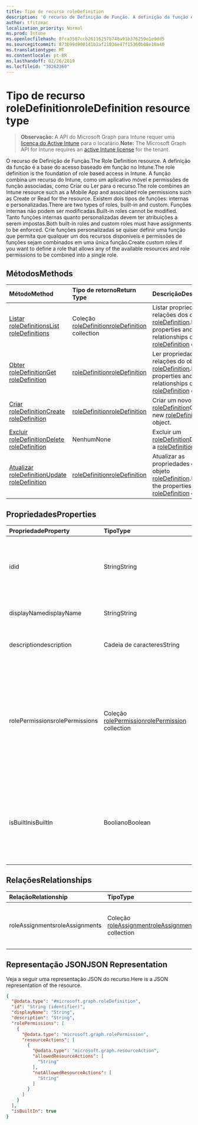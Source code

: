 ```yaml
---
title: Tipo de recurso roleDefinition
description: 'O recurso de Definição de Função. A definição da função é a base do acesso baseado em função no Intune. A função combina um recurso do Intune, como um aplicativo móvel e permissões de função associadas, como Criar ou Ler para o recurso. Existem dois tipos de funções: internas e personalizadas. Funções internas não podem ser modificadas. Tanto funções internas quanto personalizadas devem ter atribuições a serem impostas. Crie funções personalizadas se quiser definir uma função que permita que qualquer um dos recursos disponíveis e permissões de funções sejam combinados em uma única função.'
author: tfitzmac
localization_priority: Normal
ms.prod: Intune
ms.openlocfilehash: 8fca3587ccb26116257b740a91b376259e1e9dd5
ms.sourcegitcommit: 873b99d9001d1b2af21836e47f15360b08e10a40
ms.translationtype: MT
ms.contentlocale: pt-BR
ms.lasthandoff: 02/26/2019
ms.locfileid: "30262360"
---
```

# <a name="roledefinition-resource-type"></a><span data-ttu-id="b879e-109">Tipo de recurso roleDefinition</span><span class="sxs-lookup"><span data-stu-id="b879e-109">roleDefinition resource type</span></span>

> <span data-ttu-id="b879e-110">**Observação:** A API do Microsoft Graph para Intune requer uma [licença do Active Intune](https://go.microsoft.com/fwlink/?linkid=839381) para o locatário.</span><span class="sxs-lookup"><span data-stu-id="b879e-110">**Note:** The Microsoft Graph API for Intune requires an [active Intune license](https://go.microsoft.com/fwlink/?linkid=839381) for the tenant.</span></span>

<span data-ttu-id="b879e-111">O recurso de Definição de Função.</span><span class="sxs-lookup"><span data-stu-id="b879e-111">The Role Definition resource.</span></span> <span data-ttu-id="b879e-112">A definição da função é a base do acesso baseado em função no Intune.</span><span class="sxs-lookup"><span data-stu-id="b879e-112">The role definition is the foundation of role based access in Intune.</span></span> <span data-ttu-id="b879e-113">A função combina um recurso do Intune, como um aplicativo móvel e permissões de função associadas, como Criar ou Ler para o recurso.</span><span class="sxs-lookup"><span data-stu-id="b879e-113">The role combines an Intune resource such as a Mobile App and associated role permissions such as Create or Read for the resource.</span></span> <span data-ttu-id="b879e-114">Existem dois tipos de funções: internas e personalizadas.</span><span class="sxs-lookup"><span data-stu-id="b879e-114">There are two types of roles, built-in and custom.</span></span> <span data-ttu-id="b879e-115">Funções internas não podem ser modificadas.</span><span class="sxs-lookup"><span data-stu-id="b879e-115">Built-in roles cannot be modified.</span></span> <span data-ttu-id="b879e-116">Tanto funções internas quanto personalizadas devem ter atribuições a serem impostas.</span><span class="sxs-lookup"><span data-stu-id="b879e-116">Both built-in roles and custom roles must have assignments to be enforced.</span></span> <span data-ttu-id="b879e-117">Crie funções personalizadas se quiser definir uma função que permita que qualquer um dos recursos disponíveis e permissões de funções sejam combinados em uma única função.</span><span class="sxs-lookup"><span data-stu-id="b879e-117">Create custom roles if you want to define a role that allows any of the available resources and role permissions to be combined into a single role.</span></span>

## <a name="methods"></a><span data-ttu-id="b879e-118">Métodos</span><span class="sxs-lookup"><span data-stu-id="b879e-118">Methods</span></span>
|<span data-ttu-id="b879e-119">Método</span><span class="sxs-lookup"><span data-stu-id="b879e-119">Method</span></span>|<span data-ttu-id="b879e-120">Tipo de retorno</span><span class="sxs-lookup"><span data-stu-id="b879e-120">Return Type</span></span>|<span data-ttu-id="b879e-121">Descrição</span><span class="sxs-lookup"><span data-stu-id="b879e-121">Description</span></span>|
|:---|:---|:---|
|[<span data-ttu-id="b879e-122">Listar roleDefinitions</span><span class="sxs-lookup"><span data-stu-id="b879e-122">List roleDefinitions</span></span>](../api/intune-rbac-roledefinition-list.md)|<span data-ttu-id="b879e-123">Coleção [roleDefinition](../resources/intune-rbac-roledefinition.md)</span><span class="sxs-lookup"><span data-stu-id="b879e-123">[roleDefinition](../resources/intune-rbac-roledefinition.md) collection</span></span>|<span data-ttu-id="b879e-124">Listar propriedades e relações dos objetos [roleDefinition](../resources/intune-rbac-roledefinition.md).</span><span class="sxs-lookup"><span data-stu-id="b879e-124">List properties and relationships of the [roleDefinition](../resources/intune-rbac-roledefinition.md) objects.</span></span>|
|[<span data-ttu-id="b879e-125">Obter roleDefinition</span><span class="sxs-lookup"><span data-stu-id="b879e-125">Get roleDefinition</span></span>](../api/intune-rbac-roledefinition-get.md)|[<span data-ttu-id="b879e-126">roleDefinition</span><span class="sxs-lookup"><span data-stu-id="b879e-126">roleDefinition</span></span>](../resources/intune-rbac-roledefinition.md)|<span data-ttu-id="b879e-127">Ler propriedades e relações do objeto [roleDefinition](../resources/intune-rbac-roledefinition.md).</span><span class="sxs-lookup"><span data-stu-id="b879e-127">Read properties and relationships of the [roleDefinition](../resources/intune-rbac-roledefinition.md) object.</span></span>|
|[<span data-ttu-id="b879e-128">Criar roleDefinition</span><span class="sxs-lookup"><span data-stu-id="b879e-128">Create roleDefinition</span></span>](../api/intune-rbac-roledefinition-create.md)|[<span data-ttu-id="b879e-129">roleDefinition</span><span class="sxs-lookup"><span data-stu-id="b879e-129">roleDefinition</span></span>](../resources/intune-rbac-roledefinition.md)|<span data-ttu-id="b879e-130">Criar um novo objeto [roleDefinition](../resources/intune-rbac-roledefinition.md)</span><span class="sxs-lookup"><span data-stu-id="b879e-130">Create a new [roleDefinition](../resources/intune-rbac-roledefinition.md) object.</span></span>|
|[<span data-ttu-id="b879e-131">Excluir roleDefinition</span><span class="sxs-lookup"><span data-stu-id="b879e-131">Delete roleDefinition</span></span>](../api/intune-rbac-roledefinition-delete.md)|<span data-ttu-id="b879e-132">Nenhum</span><span class="sxs-lookup"><span data-stu-id="b879e-132">None</span></span>|<span data-ttu-id="b879e-133">Excluir um [roleDefinition](../resources/intune-rbac-roledefinition.md)</span><span class="sxs-lookup"><span data-stu-id="b879e-133">Deletes a [roleDefinition](../resources/intune-rbac-roledefinition.md).</span></span>|
|[<span data-ttu-id="b879e-134">Atualizar roleDefinition</span><span class="sxs-lookup"><span data-stu-id="b879e-134">Update roleDefinition</span></span>](../api/intune-rbac-roledefinition-update.md)|[<span data-ttu-id="b879e-135">roleDefinition</span><span class="sxs-lookup"><span data-stu-id="b879e-135">roleDefinition</span></span>](../resources/intune-rbac-roledefinition.md)|<span data-ttu-id="b879e-136">Atualizar as propriedades de um objeto [roleDefinition](../resources/intune-rbac-roledefinition.md).</span><span class="sxs-lookup"><span data-stu-id="b879e-136">Update the properties of a [roleDefinition](../resources/intune-rbac-roledefinition.md) object.</span></span>|

## <a name="properties"></a><span data-ttu-id="b879e-137">Propriedades</span><span class="sxs-lookup"><span data-stu-id="b879e-137">Properties</span></span>
|<span data-ttu-id="b879e-138">Propriedade</span><span class="sxs-lookup"><span data-stu-id="b879e-138">Property</span></span>|<span data-ttu-id="b879e-139">Tipo</span><span class="sxs-lookup"><span data-stu-id="b879e-139">Type</span></span>|<span data-ttu-id="b879e-140">Descrição</span><span class="sxs-lookup"><span data-stu-id="b879e-140">Description</span></span>|
|:---|:---|:---|
|<span data-ttu-id="b879e-141">id</span><span class="sxs-lookup"><span data-stu-id="b879e-141">id</span></span>|<span data-ttu-id="b879e-142">String</span><span class="sxs-lookup"><span data-stu-id="b879e-142">String</span></span>|<span data-ttu-id="b879e-143">Chave da entidade.</span><span class="sxs-lookup"><span data-stu-id="b879e-143">Key of the entity.</span></span> <span data-ttu-id="b879e-144">É somente leitura e é gerada automaticamente.</span><span class="sxs-lookup"><span data-stu-id="b879e-144">This is read-only and automatically generated.</span></span>|
|<span data-ttu-id="b879e-145">displayName</span><span class="sxs-lookup"><span data-stu-id="b879e-145">displayName</span></span>|<span data-ttu-id="b879e-146">String</span><span class="sxs-lookup"><span data-stu-id="b879e-146">String</span></span>|<span data-ttu-id="b879e-147">Nome de exibição da definição de Função.</span><span class="sxs-lookup"><span data-stu-id="b879e-147">Display Name of the Role definition.</span></span>|
|<span data-ttu-id="b879e-148">description</span><span class="sxs-lookup"><span data-stu-id="b879e-148">description</span></span>|<span data-ttu-id="b879e-149">Cadeia de caracteres</span><span class="sxs-lookup"><span data-stu-id="b879e-149">String</span></span>|<span data-ttu-id="b879e-150">Descrição da definição de Função.</span><span class="sxs-lookup"><span data-stu-id="b879e-150">Description of the Role definition.</span></span>|
|<span data-ttu-id="b879e-151">rolePermissions</span><span class="sxs-lookup"><span data-stu-id="b879e-151">rolePermissions</span></span>|<span data-ttu-id="b879e-152">Coleção [rolePermission](../resources/intune-rbac-rolepermission.md)</span><span class="sxs-lookup"><span data-stu-id="b879e-152">[rolePermission](../resources/intune-rbac-rolepermission.md) collection</span></span>|<span data-ttu-id="b879e-153">Lista de Permissões de Função que esta função está autorizada a executar.</span><span class="sxs-lookup"><span data-stu-id="b879e-153">List of Role Permissions this role is allowed to perform.</span></span> <span data-ttu-id="b879e-154">Elas devem corresponder ao actionName definido como parte de rolePermission.</span><span class="sxs-lookup"><span data-stu-id="b879e-154">These must match the actionName that is defined as part of the rolePermission.</span></span>|
|<span data-ttu-id="b879e-155">isBuiltIn</span><span class="sxs-lookup"><span data-stu-id="b879e-155">isBuiltIn</span></span>|<span data-ttu-id="b879e-156">Booliano</span><span class="sxs-lookup"><span data-stu-id="b879e-156">Boolean</span></span>|<span data-ttu-id="b879e-157">Tipo de Função.</span><span class="sxs-lookup"><span data-stu-id="b879e-157">Type of Role.</span></span> <span data-ttu-id="b879e-158">Defina como True se for uma definição de função interna ou como False se for uma definição de função personalizada.</span><span class="sxs-lookup"><span data-stu-id="b879e-158">Set to True if it is built-in, or set to False if it is a custom role definition.</span></span>|

## <a name="relationships"></a><span data-ttu-id="b879e-159">Relações</span><span class="sxs-lookup"><span data-stu-id="b879e-159">Relationships</span></span>
|<span data-ttu-id="b879e-160">Relação</span><span class="sxs-lookup"><span data-stu-id="b879e-160">Relationship</span></span>|<span data-ttu-id="b879e-161">Tipo</span><span class="sxs-lookup"><span data-stu-id="b879e-161">Type</span></span>|<span data-ttu-id="b879e-162">Descrição</span><span class="sxs-lookup"><span data-stu-id="b879e-162">Description</span></span>|
|:---|:---|:---|
|<span data-ttu-id="b879e-163">roleAssignments</span><span class="sxs-lookup"><span data-stu-id="b879e-163">roleAssignments</span></span>|<span data-ttu-id="b879e-164">Coleção [roleAssignment](../resources/intune-rbac-roleassignment.md)</span><span class="sxs-lookup"><span data-stu-id="b879e-164">[roleAssignment](../resources/intune-rbac-roleassignment.md) collection</span></span>|<span data-ttu-id="b879e-165">Lista de atribuições de função para esta definição de função.</span><span class="sxs-lookup"><span data-stu-id="b879e-165">List of Role assignments for this role definition.</span></span>|

## <a name="json-representation"></a><span data-ttu-id="b879e-166">Representação JSON</span><span class="sxs-lookup"><span data-stu-id="b879e-166">JSON Representation</span></span>
<span data-ttu-id="b879e-167">Veja a seguir uma representação JSON do recurso.</span><span class="sxs-lookup"><span data-stu-id="b879e-167">Here is a JSON representation of the resource.</span></span>
<!-- {
  "blockType": "resource",
  "keyProperty": "id",
  "@odata.type": "microsoft.graph.roleDefinition"
}
-->
``` json
{
  "@odata.type": "#microsoft.graph.roleDefinition",
  "id": "String (identifier)",
  "displayName": "String",
  "description": "String",
  "rolePermissions": [
    {
      "@odata.type": "microsoft.graph.rolePermission",
      "resourceActions": [
        {
          "@odata.type": "microsoft.graph.resourceAction",
          "allowedResourceActions": [
            "String"
          ],
          "notAllowedResourceActions": [
            "String"
          ]
        }
      ]
    }
  ],
  "isBuiltIn": true
}
```



